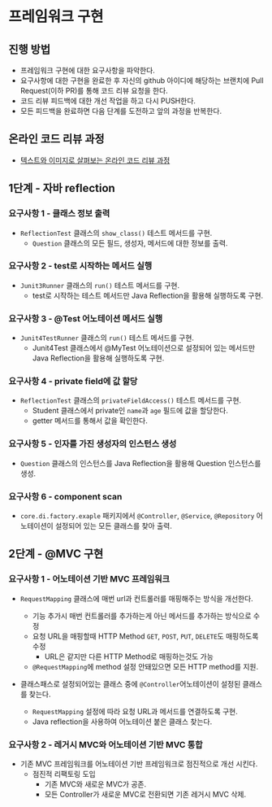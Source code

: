 # 프레임워크 구현
## 진행 방법
* 프레임워크 구현에 대한 요구사항을 파악한다.
* 요구사항에 대한 구현을 완료한 후 자신의 github 아이디에 해당하는 브랜치에 Pull Request(이하 PR)를 통해 코드 리뷰 요청을 한다.
* 코드 리뷰 피드백에 대한 개선 작업을 하고 다시 PUSH한다.
* 모든 피드백을 완료하면 다음 단계를 도전하고 앞의 과정을 반복한다.

## 온라인 코드 리뷰 과정
* [텍스트와 이미지로 살펴보는 온라인 코드 리뷰 과정](https://github.com/next-step/nextstep-docs/tree/master/codereview)

## 1단계 - 자바 reflection

### 요구사항 1 - 클래스 정보 출력

* `ReflectionTest` 클래스의 `show_class()` 테스트 메서드를 구현.
  * `Question` 클래스의 모든 필드, 생성자, 메서드에 대한 정보를 출력.

### 요구사항 2 - test로 시작하는 메서드 실행

* `Junit3Runner` 클래스의 `run()` 테스트 메서드를 구현.
  * test로 시작하는 테스트 메서드만 Java Reflection을 활용해 실행하도록 구현.

### 요구사항 3 - @Test 어노테이션 메서드 실행

* `Junit4TestRunner` 클래스의 `run()` 테스트 메서드를 구현.
  * Junit4Test 클래스에서 @MyTest 어노테이션으로 설정되어 있는 메서드만 Java Reflection을 활용해 실행하도록 구현.

### 요구사항 4 - private field에 값 할당

* `ReflectionTest` 클래스의 `privateFieldAccess()` 테스트 메서드를 구현.
  * Student 클래스에서 private인 `name`과 `age` 필드에 값을 할당한다.
  * getter 메서드를 통해서 값을 확인한다.

### 요구사항 5 - 인자를 가진 생성자의 인스턴스 생성

* `Question` 클래스의 인스턴스를 Java Reflection을 활용해 Question 인스턴스를 생성.

### 요구사항 6 - component scan

* `core.di.factory.exaple` 패키지에서 `@Controller`, `@Service`, `@Repository` 어노테이션이 설정되어 있는 모든 클래스를 찾아 출력.

## 2단계 - @MVC 구현

### 요구사항 1 - 어노테이션 기반 MVC 프레임워크

* `RequestMapping` 클래스에 매번 url과 컨트롤러를 매핑해주는 방식을 개선한다.
  * 기능 추가시 매번 컨트롤러를 추가하는게 아닌 메서드를 추가하는 방식으로 수정
  * 요청 URL을 매핑할때 HTTP Method `GET`, `POST`, `PUT`, `DELETE`도 매핑하도록 수정
    * URL은 같지만 다른 HTTP Method로 매핑하는것도 가능
  * `@RequestMapping`에 method 설정 안돼있으면 모든 HTTP method를 지원.

* 클래스패스로 설정되어있는 클래스 중에 `@Controller`어노테이션이 설정된 클래스를 찾는다.
  * `RequestMapping` 설정에 따라 요청 URL과 메서드를 연결하도록 구현.
  * Java reflection을 사용하여 어노테이션 붙은 클래스 찾는다.

### 요구사항 2 - 레거시 MVC와 어노테이션 기반 MVC 통합

* 기존 MVC 프레임워크를 어노테이션 기반 프레임워크로 점진적으로 개선 시킨다.
  * 점진적 리팩토링 도입
    * 기존 MVC와 새로운 MVC가 공존.
    * 모든 Controller가 새로운 MVC로 전환되면 기존 레거시 MVC 삭제.
